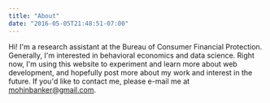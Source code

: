 ```yaml
---
title: "About"
date: "2016-05-05T21:48:51-07:00"
---
```


Hi! I'm a research assistant at the Bureau of Consumer Financial Protection. Generally, I'm interested in behavioral economics and data science. Right now, I'm using this website to experiment and learn more about web development, and hopefully post more about my work and interest in the future. If you'd like to contact me, please e-mail me at [mohinbanker@gmail.com](mailto:mohin.banker@gmail.com).
